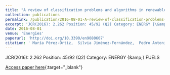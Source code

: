 ```yaml
---
title: "A review of classification problems and algorithms in renewable energy applications"
collection: publications
permalink: /publication/2016-08-01-A-review-of-classification-problems-and-algorithms-in-renewable-energy-applications
excerpt: 'JCR(2016): 2.262 Position: 45/92 (Q2) Category: ENERGY {\&amp;} FUELS'
date: 2016-08-01
venue: 'Energies'
paperurl: 'http://doi.org/10.3390/en9080607'
citation: ' María Pérez-Ortiz,  Silvia Jiménez-Fernández,  Pedro Antonio Gutiérrez,  Enrique Alexandre,  César Hervás-Martínez,  Sancho Salcedo-Sanz, &quot;A review of classification problems and algorithms in renewable energy applications.&quot; Energies, Vol.9(8), 2016, pp.607.'
---
```

JCR(2016): 2.262 Position: 45/92 (Q2) Category: ENERGY {\&amp;} FUELS

[Access paper here](http://doi.org/10.3390/en9080607){:target="_blank"}
